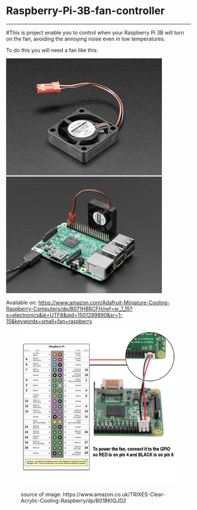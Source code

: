 # Raspberry-Pi-3B-fan-controller
---------------------------------

#This is project enable you to control when your Raspberry Pi 3B will turn on the fan, avoiding the annoying noise even in low temperatures.

To do this you will need a fan like this:

<img src="fan.png" width="425"/> <img src="fan-and-raspberry.png" width="425"/> 


Available on: https://www.amazon.com/Adafruit-Miniature-Cooling-Raspberry-Computers/dp/B071H8RCFH/ref=sr_1_15?s=electronics&ie=UTF8&qid=1501299890&sr=1-15&keywords=small+fan+raspberry


 


<figure>
  <p align="center">
     <img src="how-to-connect.png" width="425"/>
  </p>
  <figcaption>source of image: https://www.amazon.co.uk/TRIXES-Clear-Acrylic-Cooling-Raspberry/dp/B01BKIQJD2</figcaption>
</figure>

